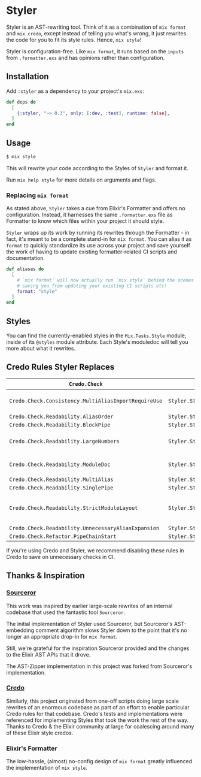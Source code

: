 # Styler

Styler is an AST-rewriting tool. Think of it as a combination of `mix format` and `mix credo`, except instead of telling
you what's wrong, it just rewrites the code for you to fit its style rules. Hence, `mix style`!

Styler is configuration-free. Like `mix format`, it runs based on the `inputs` from `.formatter.exs` and has opinions rather than configuration.

## Installation

Add `:styler` as a dependency to your project's `mix.exs`:

```elixir
def deps do
  [
    {:styler, "~> 0.3", only: [:dev, :test], runtime: false},
  ]
end
```

## Usage

```bash
$ mix style
```

This will rewrite your code according to the Styles of `Styler` and format it.

Run `mix help style` for more details on arguments and flags.

### Replacing `mix format`

As stated above, `Styler` takes a cue from Elixir's Formatter and offers no configuration. Instead, it harnesses the same `.formatter.exs` file as Formatter to know which files within your project it should style.

`Styler` wraps up its work by running its rewrites through the Formatter - in fact, it's meant to be a complete stand-in for  `mix format`. You can alias it as `format` to quickly standardize its use across your project and save yourself the work of having to update existing formatter-related CI scripts and documentation.

```elixir
def aliases do
  [
    # `mix format` will now actually run `mix style` behind the scenes
    # saving you from updating your existing CI scripts etc!
    format: "style"
  ]
end
```

## Styles

You can find the currently-enabled styles in the `Mix.Tasks.Style` module, inside of its `@styles` module attribute. Each Style's moduledoc will tell you more about what it rewrites.

## Credo Rules Styler Replaces

| `Credo.Check`                                        | `Styler.Style`                       | Style notes              |
|------------------------------------------------------|--------------------------------------|--------------------------|
| `Credo.Check.Consistency.MultiAliasImportRequireUse` | `Styler.Style.ModuleDirectives`      | always expands `A.{B, C}`
| `Credo.Check.Readability.AliasOrder`                 | `Styler.Style.ModuleDirectives`      |
| `Credo.Check.Readability.BlockPipe`                  | `Styler.Style.Pipes`                 |
| `Credo.Check.Readability.LargeNumbers`               | `Styler.Style.Simple`                | fixes bad underscores, ie: `100_00`
| `Credo.Check.Readability.ModuleDoc`                  | `Styler.Style.ModuleDirectives`      | adds `@moduledoc false`
| `Credo.Check.Readability.MultiAlias`                 | `Styler.Style.ModuleDirectives`      |
| `Credo.Check.Readability.SinglePipe`                 | `Styler.Style.Pipes`                 |
| `Credo.Check.Readability.StrictModuleLayout`         | `Styler.Style.ModuleDirectives`      | potentially destructive! (see moduledoc)
| `Credo.Check.Readability.UnnecessaryAliasExpansion`  | `Styler.Style.ModuleDirectives`      |
| `Credo.Check.Refactor.PipeChainStart`                | `Styler.Style.Pipes`                 |

If you're using Credo and Styler, we recommend disabling these rules in Credo to save on unnecessary checks in CI.

## Thanks & Inspiration

### [Sourceror](https://github.com/doorgan/sourceror/)

This work was inspired by earlier large-scale rewrites of an internal codebase that used the fantastic tool `Sourceror`.

The initial implementation of Styler used Sourceror, but Sourceror's AST-embedding comment algorithm slows Styler down to
the point that it's no longer an appropriate drop-in for `mix format`.

Still, we're grateful for the inspiration Sourceror provided and the changes to the Elixir AST APIs that it drove.

The AST-Zipper implementation in this project was forked from Sourceror's implementation.

### [Credo](https://github.com/rrrene/credo/)

Similarly, this project originated from one-off scripts doing large scale rewrites of an enormous codebase as part of an
effort to enable particular Credo rules for that codebase. Credo's tests and implementations were referenced for implementing
Styles that took the work the rest of the way. Thanks to Credo & the Elixir community at large for coalescing around
many of these Elixir style credos.

### Elixir's Formatter

The low-hassle, (almost) no-config design of `mix format` greatly influenced the implementation of `mix style`.
